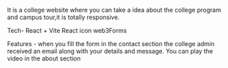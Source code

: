 It is a college website where you can take a idea about the college program and campus tour,it is totally responsive.

Tech-
 React + Vite
 React icon 
 web3Forms

 Features - 
 when you fill the form in the contact section the college admin received an email along with your details and message.
 You can play the video in the about section